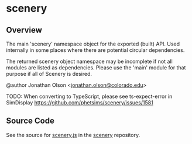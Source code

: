 # scenery

## Overview

The main 'scenery' namespace object for the exported (built) API. Used internally in some places where there are
potential circular dependencies.

The returned scenery object namespace may be incomplete if not all modules are listed as
dependencies. Please use the 'main' module for that purpose if all of Scenery is desired.

@author Jonathan Olson &lt;jonathan.olson@colorado.edu&gt;

TODO: When converting to TypeScript, please see ts-expect-error in SimDisplay https://github.com/phetsims/scenery/issues/1581



## Source Code

See the source for [scenery.js](https://github.com/phetsims/scenery/blob/main/js/scenery.js) in the [scenery](https://github.com/phetsims/scenery) repository.
